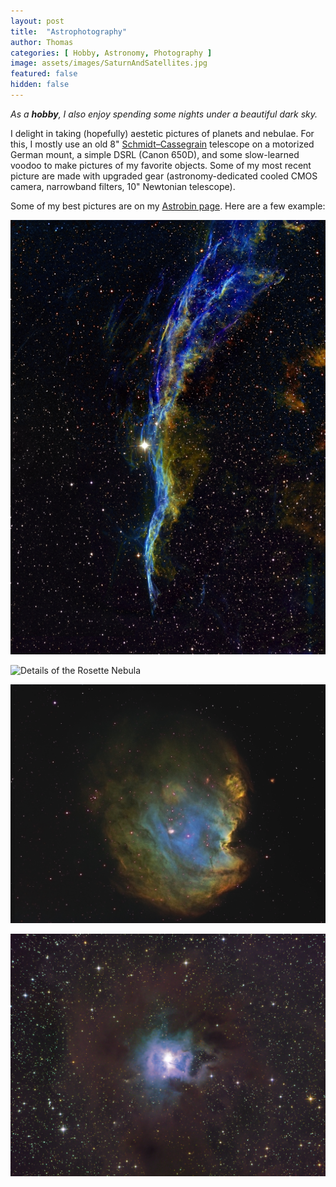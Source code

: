 ```yaml
---
layout: post
title:  "Astrophotography"
author: Thomas
categories: [ Hobby, Astronomy, Photography ]
image: assets/images/SaturnAndSatellites.jpg
featured: false
hidden: false
---
```


*As a **hobby**, I also enjoy spending some nights under a beautiful dark sky.*

I delight in taking (hopefully) aestetic pictures of planets and nebulae. 
For this, I mostly use an old 8" [Schmidt–Cassegrain](https://en.wikipedia.org/wiki/Schmidt%E2%80%93Cassegrain_telescope) telescope on a motorized German mount, a simple DSRL (Canon 650D), and some slow-learned voodoo to make pictures of my favorite objects.
Some of my most recent picture are made with upgraded gear (astronomy-dedicated cooled CMOS camera, narrowband filters, 10" Newtonian telescope).

Some of my best pictures are on my [Astrobin page](https://www.astrobin.com/users/AstroPanda/). Here are a few example:

![Cygnus' Veil Nebula](/assets/images/Dentelle-Mosaic-Hubble.jpg "NGC6960")

![Details of the Rosette Nebula](/assets/images/Rosette_2.jpg "Caldwell 49")

![The Monkey Head Nebula](/assets/images/MonkeyHead_SHO_3-2.jpg "NGC 2174")

![The Iris Nebula](/assets/images/Iris_LRGB.jpg "NGC 7023 / Caldwell 4")
